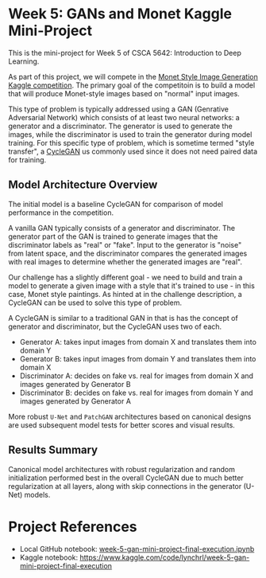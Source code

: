 # Week 5: GANs and Monet Kaggle Mini-Project

This is the mini-project for Week 5 of CSCA 5642: Introduction to Deep Learning.

As part of this project, we will compete in the [Monet Style Image Generation Kaggle competition](https://www.kaggle.com/competitions/gan-getting-started). The primary goal of the competitoin is to build a model that will produce Monet-style images based on "normal" input images.

This type of problem is typically addressed using a GAN (Genrative Adversarial Network) which consists of at least two neural networks: a generator and a discriminator. The generator is used to generate the images, while the discriminator is used to train the generator during model training. For this specific type of problem, which is sometime termed "style transfer", a [CycleGAN](https://www.geeksforgeeks.org/machine-learning/cycle-generative-adversarial-network-cyclegan-2/) us commonly used since it does not need paired data for training.

## Model Architecture Overview

The initial model is a baseline CycleGAN for comparison of model performance in the competition.

A vanilla GAN typically consists of a generator and discriminator. The generator part of the GAN is trained to generate images that the discriminator labels as "real" or "fake". Input to the generator is "noise" from latent space, and the discriminator compares the generated images with real images to determine whether the generated images are "real".

Our challenge has a slightly different goal - we need to build and train a model to generate a given image with a style that it's trained to use - in this case, Monet style paintings. As hinted at in the challenge description, a CycleGAN can be used to solve this type of problem.

A CycleGAN is similar to a traditional GAN in that is has the concept of generator and discriminator, but the CycleGAN uses two of each.

* Generator A: takes input images from domain X and translates them into domain Y
* Generator B: takes input images from domain Y and translates them into domain X
* Discriminator A: decides on fake vs. real for images from domain X and images generated by Generator B
* Discriminator B: decides on fake vs. real for images from domain Y and images generated by Generator A

More robust `U-Net` and `PatchGAN` architectures based on canonical designs are used subsequent model tests for better scores and visual results.

## Results Summary

Canonical model architectures with robust regularization and random initialization performed best in the overall CycleGAN due to much better regularization at all layers, along with skip connections in the generator (U-Net) models.

# Project References

* Local GitHub notebook: [week-5-gan-mini-project-final-execution.ipynb](week-5-gan-mini-project-final-execution.ipynb)
* Kaggle notebook: https://www.kaggle.com/code/lynchrl/week-5-gan-mini-project-final-execution
